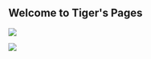 ## Welcome to Tiger's Pages

![](https://mail.mbc.edu.mo/T2/pic/tiggerfamily.jpg)

![](https://static.wixstatic.com/media/6ca1ec_f0a9c740a4c44feba96df6f7fee0315a~mv2.gif)
